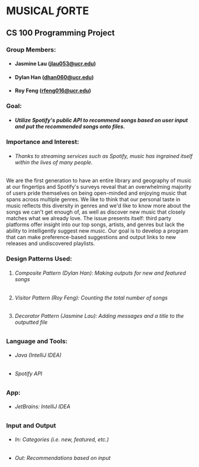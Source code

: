 # **MUSICAL *f*ORTE**

## CS 100 Programming Project

### Group Members:
  - #### Jasmine Lau (jlau053@ucr.edu)
  - #### Dylan Han (dhan060@ucr.edu)
  - #### Roy Feng (rfeng016@ucr.edu)

### Goal:
  - ##### Utilize Spotify's public API to recommend songs based on user input and put the recommended songs onto files.
  
### Importance and Interest:

  - ###### Thanks to streaming services such as Spotify, music has ingrained itself within the lives of many people. 
  We are the first generation to have an entire library and geography of music at our fingertips and Spotify's 
  surveys reveal that an overwhelming majority of users pride themselves on being open-minded and enjoying music 
  that spans across multiple genres. We like to think that our personal taste in music reflects this diversity in 
  genres and we'd like to know more about the songs we can't get enough of, as well as discover new music that closely matches
  what we already love. The issue presents itself: third party platforms offer insight into our top songs, artists, and genres 
  but lack the ability to intelligently suggest new music. Our goal is to develop a program that can make preference-based suggestions 
  and output links to new releases and undiscovered playlists.

### Design Patterns Used:
  1. ###### Composite Pattern (Dylan Han): Making outputs for new and featured songs
  2. ###### Visitor Pattern (Roy Feng): Counting the total number of songs
  3. ###### Decorator Pattern (Jasmine Lau): Adding messages and a title to the outputted file
  
###  Language and Tools:
  - ###### Java (IntelliJ IDEA)
  - ###### Spotify API
  
### App:
  - ###### JetBrains: IntelliJ IDEA

### Input and Output
  - ###### In: Categories (i.e. new, featured, etc.)
  - ###### Out: Recommendations based on input
  
